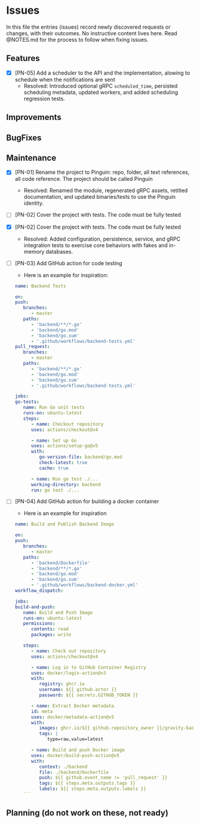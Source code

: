 # Issues

In this file the entries (issues) record newly discovered requests or changes, with their outcomes. No instructive content lives here. Read @NOTES.md for the process to follow when fixing issues.

## Features

- [x] [PN-05] Add a scheduler to the API and the implementation, alowing to schedule when the notifications are sent
  - Resolved: Introduced optional gRPC `scheduled_time`, persisted scheduling metadata, updated workers, and added scheduling regression tests.

## Improvements

## BugFixes

## Maintenance

- [x] [PN-01] Rename the project to Pinguin: repo, folder, all text references, all code reference. The project should be called Pinguin
  - Resolved: Renamed the module, regenerated gRPC assets, retitled documentation, and updated binaries/tests to use the Pinguin identity.
- [ ] [PN-02] Cover the project with tests. The code must be fully tested
- [x] [PN-02] Cover the project with tests. The code must be fully tested
  - Resolved: Added configuration, persistence, service, and gRPC integration tests to exercise core behaviors with fakes and in-memory databases.
- [ ] [PN-03] Add GitHub action for code testing

  - Here is an example for inspiration:

  ```yaml
  name: Backend Tests

  on:
  push:
     branches:
        - master
     paths:
        - 'backend/**/*.go'
        - 'backend/go.mod'
        - 'backend/go.sum'
        - '.github/workflows/backend-tests.yml'
  pull_request:
     branches:
        - master
     paths:
        - 'backend/**/*.go'
        - 'backend/go.mod'
        - 'backend/go.sum'
        - '.github/workflows/backend-tests.yml'

  jobs:
  go-tests:
     name: Run Go unit tests
     runs-on: ubuntu-latest
     steps:
        - name: Checkout repository
        uses: actions/checkout@v4

        - name: Set up Go
        uses: actions/setup-go@v5
        with:
           go-version-file: backend/go.mod
           check-latest: true
           cache: true

        - name: Run go test ./...
        working-directory: backend
        run: go test ./...

  ```

- [ ] [PN-04] Add GitHub action for building a docker container

  - Here is an example for inspiration

  ````yaml
  name: Build and Publish Backend Image

  on:
  push:
     branches:
        - master
     paths:
        - 'backend/Dockerfile'
        - 'backend/**/*.go'
        - 'backend/go.mod'
        - 'backend/go.sum'
        - '.github/workflows/backend-docker.yml'
  workflow_dispatch:

  jobs:
  build-and-push:
     name: Build and Push Image
     runs-on: ubuntu-latest
     permissions:
        contents: read
        packages: write

     steps:
        - name: Check out repository
        uses: actions/checkout@v4

        - name: Log in to GitHub Container Registry
        uses: docker/login-action@v3
        with:
           registry: ghcr.io
           username: ${{ github.actor }}
           password: ${{ secrets.GITHUB_TOKEN }}

        - name: Extract Docker metadata
        id: meta
        uses: docker/metadata-action@v5
        with:
           images: ghcr.io/${{ github.repository_owner }}/gravity-backend
           tags: |
              type=raw,value=latest

        - name: Build and push Docker image
        uses: docker/build-push-action@v5
        with:
           context: ./backend
           file: ./backend/Dockerfile
           push: ${{ github.event_name != 'pull_request' }}
           tags: ${{ steps.meta.outputs.tags }}
           labels: ${{ steps.meta.outputs.labels }}
     ```
  ````

## Planning (do not work on these, not ready)
